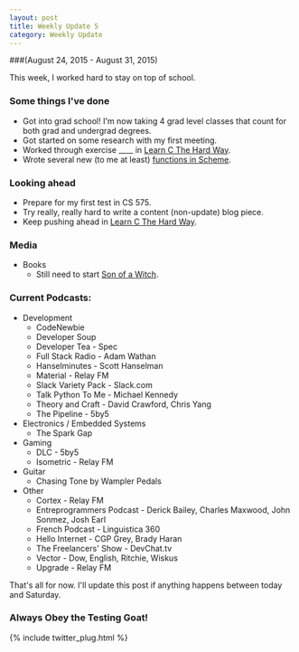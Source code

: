 ```yaml
---
layout: post
title: Weekly Update 5
category: Weekly Update
---
```

###(August 24, 2015 - August 31, 2015)

This week, I worked hard to stay on top of school.

### Some things I've done
* Got into grad school! I'm now taking 4 grad level classes that count for both grad and undergrad degrees.
* Got started on some research with my first meeting.
* Worked through exercise ____ in [Learn C The Hard Way](http://c.learncodethehardway.org/book/).
* Wrote several new (to me at least) [functions in Scheme](https://github.com/kylegalloway/CS503).

### Looking ahead
* Prepare for my first test in CS 575.
* Try really, really hard to write a content (non-update) blog piece.
* Keep pushing ahead in [Learn C The Hard Way](http://c.learncodethehardway.org/book/).

### Media
* Books
    * Still need to start [Son of a Witch](https://www.goodreads.com/book/show/13521.Son_of_a_Witch).

### Current Podcasts:
* Development
    * CodeNewbie
    * Developer Soup
    * Developer Tea - Spec
    * Full Stack Radio - Adam Wathan
    * Hanselminutes - Scott Hanselman
    * Material - Relay FM
    * Slack Variety Pack - Slack.com
    * Talk Python To Me - Michael Kennedy
    * Theory and Craft - David Crawford, Chris Yang
    * The Pipeline - 5by5
* Electronics / Embedded Systems
    * The Spark Gap
* Gaming
    * DLC - 5by5
    * Isometric - Relay FM
* Guitar
    * Chasing Tone by Wampler Pedals
* Other
    * Cortex - Relay FM
    * Entreprogrammers Podcast - Derick Bailey, Charles Maxwood, John Sonmez, Josh Earl
    * French Podcast - Linguistica 360
    * Hello Internet - CGP Grey, Brady Haran
    * The Freelancers' Show - DevChat.tv
    * Vector - Dow, English, Ritchie, Wiskus
    * Upgrade - Relay FM


That's all for now. I'll update this post if anything happens between today and Saturday.

### Always Obey the Testing Goat!

{% include twitter_plug.html %}
